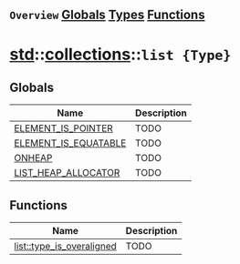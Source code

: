 ## `Overview` [Globals](./globals.md) [Types](./types.md) [Functions](./functions.md)
# [std](./../../std.md)::[collections](./../collections.md)::`list {Type}`
## Globals
|Name|Description|
|----|-----------|
|[ELEMENT_IS_POINTER](#todo)|TODO|
|[ELEMENT_IS_EQUATABLE](#todo)|TODO|
|[ONHEAP](#todo)|TODO|
|[LIST_HEAP_ALLOCATOR](#todo)|TODO|
## Functions
|Name|Description|
|----|-----------|
|[list::type_is_overaligned](#todo)|TODO|
